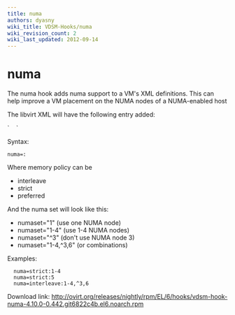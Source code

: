 ```yaml
---
title: numa
authors: dyasny
wiki_title: VDSM-Hooks/numa
wiki_revision_count: 2
wiki_last_updated: 2012-09-14
---
```


# numa

The numa hook adds numa support to a VM's XML definitions. This can help improve a VM placement on the NUMA nodes of a NUMA-enabled host

The libvirt XML will have the following entry added:

<numatune>
`    `<memory mode="strict" nodeset="1-4,^3"/>
</numatune>

Syntax:

`numa=`<memory policy>`:`<numaset>

Where memory policy can be

*   interleave
*   strict
*   preferred

And the numa set will look like this:

*   numaset="1" (use one NUMA node)
*   numaset="1-4" (use 1-4 NUMA nodes)
*   numaset="^3" (don't use NUMA node 3)
*   numaset="1-4,^3,6" (or combinations)

Examples:

      numa=strict:1-4
      numa=strict:5
      numa=interleave:1-4,^3,6

Download link: <http://ovirt.org/releases/nightly/rpm/EL/6/hooks/vdsm-hook-numa-4.10.0-0.442.git6822c4b.el6.noarch.rpm>
